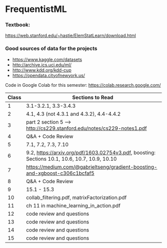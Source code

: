 # FrequentistML

### Textbook:  
https://web.stanford.edu/~hastie/ElemStatLearn/download.html

### Good sources of data for the projects
- https://www.kaggle.com/datasets
- http://archive.ics.uci.edu/ml/
- http://www.kdd.org/kdd-cup
- https://opendata.cityofnewyork.us/


Code in Google Colab for this semester: https://colab.research.google.com/


| Class | Sections to Read |
|-------|------------|
| 1     |   3.1-3.2.1, 3.3-3.4.3                                                      |
| 2     |    4.1, 4.3 (not 4.3.1 and 4.3.2), 4.4-4.4.2                                |
| 3     |   part 2 section 5 --> http://cs229.stanford.edu/notes/cs229-notes1.pdf     |
| 4     |   Q&A + Code Review                                                                      |
| 5     |   7.1, 7.2, 7.3, 7.10                                                       |
| 6     |     9.2, https://arxiv.org/pdf/1603.02754v3.pdf,  boosting: Sections 10.1, 10.6, 10.7,  10.9, 10.10     |
| 7     |     https://medium.com/@gabrieltseng/gradient-boosting-and-xgboost-c306c1bcfaf5       |
| 8     |     Q&A + Code Review        |
| 9     |   15.1 - 15.3         |
| 10    |    collab_filtering.pdf, matrixFactorization.pdf        |
| 11    |    ch 11 in machine_learning_in_action.pdf           |
| 12    |    code review and questions         |
| 13    |    code review and questions         |
| 14    |    code review and questions         |
| 15    |    code review and questions         |
